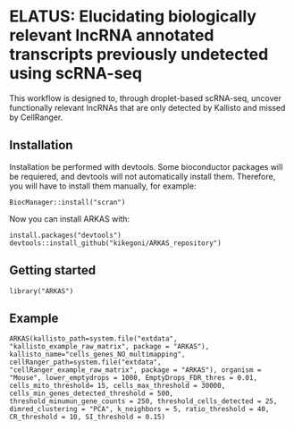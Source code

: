 # ELATUS: Elucidating biologically relevant lncRNA annotated transcripts previously undetected using scRNA-seq

This workflow is designed to, through droplet-based scRNA-seq, uncover functionally relevant lncRNAs that are only detected by Kallisto and missed by CellRanger. 

## Installation
Installation be performed with devtools. Some bioconductor packages will be requiered, and devtools will not automatically install them. Therefore, you will have to install them manually, for example:
```{r}
BiocManager::install("scran")
```
Now you can install ARKAS with:
```{r}
install.packages("devtools")
devtools::install_github("kikegoni/ARKAS_repository")
```

## Getting started
```{r}
library("ARKAS")
```

## Example
```{r}
ARKAS(kallisto_path=system.file("extdata", "kallisto_example_raw_matrix", package = "ARKAS"), kallisto_name="cells_genes_NO_multimapping", cellRanger_path=system.file("extdata", "cellRanger_example_raw_matrix", package = "ARKAS"), organism = "Mouse", lower_emptydrops = 1000, EmptyDrops_FDR_thres = 0.01, cells_mito_threshold= 15, cells_max_threshold = 30000, cells_min_genes_detected_threshold = 500, threshold_minumun_gene_counts = 250, threshold_cells_detected = 25, dimred_clustering = "PCA", k_neighbors = 5, ratio_threshold = 40, CR_threshold = 10, SI_threshold = 0.15)
```


